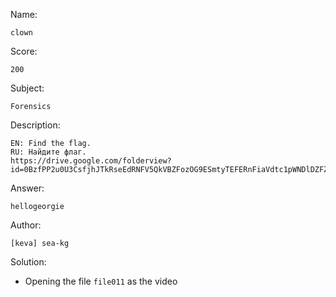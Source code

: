 Name:
	
	clown

Score:

	200

Subject:
	
	Forensics

Description:
	
	EN: Find the flag.
	RU: Найдите флаг.
	https://drive.google.com/folderview?id=0BzfPP2u0U3CsfjhJTkRseEdRNFV5QkVBZFozOG9ESmtyTEFERnFiaVdtc1pWNDlDZFZxbTQ&usp=sharing

Answer:

	hellogeorgie

Author:

	[keva] sea-kg
	
Solution:

* Opening the file `file011` as the video
